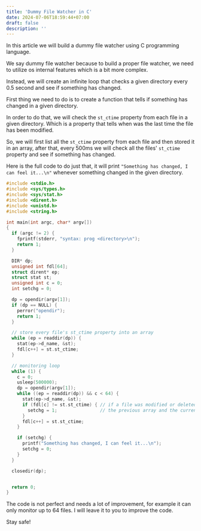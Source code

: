 ```yaml
---
title: 'Dummy File Watcher in C'
date: 2024-07-06T18:59:44+07:00
draft: false
description: ''
---
```


In this article we will build a dummy file watcher using C programming
language.

We say dummy file watcher because to build a proper file watcher, we
need to utilize os internal features which is a bit more complex.

Instead, we will create an infinite loop that checks a given directory
every 0.5 second and see if something has changed.

First thing we need to do is to create a function that tells if something
has changed in a given directory.

In order to do that, we will check the `st_ctime` property from each file
in a given directory. Which is a property that tells when was the last
time the file has been modified.

So, we will first list all the `st_ctime` property from each file and then
stored it in an array, after that, every 500ms we will check all the files'
`st_ctime` property and see if something has changed.

Here is the full code to do just that, it will print `"Something has changed, I can feel it...\n"`
whenever something changed in the given directory.

```c
#include <stdio.h>
#include <sys/types.h>
#include <sys/stat.h>
#include <dirent.h>
#include <unistd.h>
#include <string.h>

int main(int argc, char* argv[])
{
  if (argc != 2) {
    fprintf(stderr, "syntax: prog <directory>\n");
    return 1;
  }

  DIR* dp;
  unsigned int fdl[64];
  struct dirent* ep;
  struct stat st;
  unsigned int c = 0;
  int setchg = 0;

  dp = opendir(argv[1]);
  if (dp == NULL) {
    perror("opendir");
    return 1;
  }

  // store every file's st_ctime property into an array
  while (ep = readdir(dp)) {
    stat(ep->d_name, &st);
    fdl[c++] = st.st_ctime;
  }

  // monitoring loop
  while (1) {
    c = 0;
    usleep(500000);
    dp = opendir(argv[1]);
    while ((ep = readdir(dp)) && c < 64) {
      stat(ep->d_name, &st);
      if (fdl[c] != st.st_ctime) { // if a file was modified or deleted or there is a new file
        setchg = 1;                // the previous array and the current array will differ
      }
      fdl[c++] = st.st_ctime;
    }

    if (setchg) {
      printf("Something has changed, I can feel it...\n");
      setchg = 0;
    }
  }

  closedir(dp);


  return 0;
}
```

The code is not perfect and needs a lot of improvement, for example
it can only monitor up to 64 files. I will leave it to you to improve
the code.

Stay safe!
